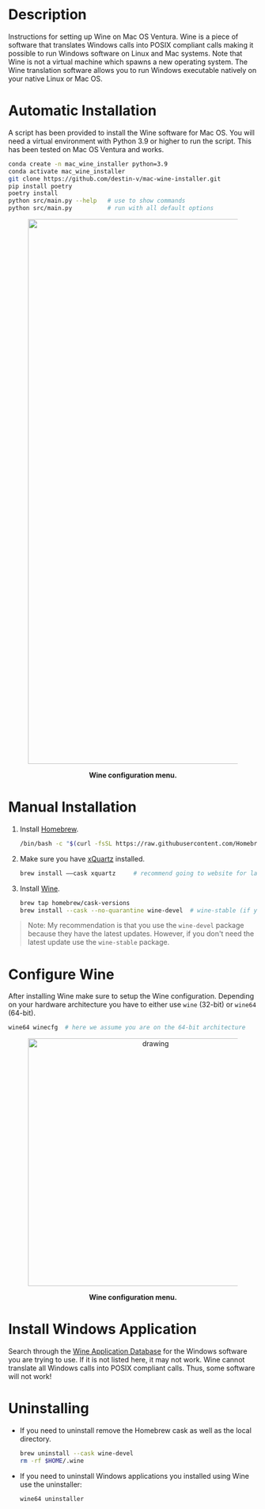# Description
Instructions for setting up Wine on Mac OS Ventura.  Wine is a piece of software that translates Windows calls into POSIX compliant calls making it possible to run Windows software on Linux and Mac systems.  Note that Wine is not a virtual machine which spawns a new operating system.  The Wine translation software allows you to run Windows executable natively on your native Linux or Mac OS.

# Automatic Installation
A script has been provided to install the Wine software for Mac OS.  You will need a virtual environment with Python 3.9 or higher to run the script.  This has been tested on Mac OS Ventura and works.

```bash
conda create -n mac_wine_installer python=3.9
conda activate mac_wine_installer
git clone https://github.com/destin-v/mac-wine-installer.git
pip install poetry
poetry install
python src/main.py --help   # use to show commands
python src/main.py          # run with all default options
```

<figure>
    <p align="center">
    <img src="docs/demo.gif" alt="drawing" width="1100"/>
    </p>
  <figcaption align = "center"><b>Wine configuration menu.</b></figcaption>
</figure>

# Manual Installation
1) Install [Homebrew](https://brew.sh).
   ```bash
   /bin/bash -c "$(curl -fsSL https://raw.githubusercontent.com/Homebrew/install/HEAD/install.sh)"
   ```

2) Make sure you have [xQuartz](https://www.xquartz.org) installed.

    ```bash
    brew install ––cask xquartz     # recommend going to website for latest version.
    ```

3) Install [Wine](https://wiki.winehq.org/MacOS).

    ```bash
    brew tap homebrew/cask-versions
    brew install --cask --no-quarantine wine-devel  # wine-stable (if you don't need the latest updates!)
    ```

> Note: My recommendation is that you use the `wine-devel` package because they have the latest updates.  However, if you don't need the latest update use the `wine-stable` package.

# Configure Wine

After installing Wine make sure to setup the Wine configuration.  Depending on your hardware architecture you have to either use `wine` (32-bit) or `wine64` (64-bit).
```bash
wine64 winecfg  # here we assume you are on the 64-bit architecture
```

<figure>
    <p align="center">
    <img src="docs/winecfg.png" alt="drawing" width="500"/>
    </p>
  <figcaption align = "center"><b>Wine configuration menu.</b></figcaption>
</figure>

# Install Windows Application
Search through the [Wine Application Database](https://appdb.winehq.org) for the Windows software you are trying to use.  If it is not listed here, it may not work.  Wine cannot translate all Windows calls into POSIX compliant calls.  Thus, some software will not work!

# Uninstalling
* If you need to uninstall remove the Homebrew cask as well as the local directory.
    ```bash
    brew uninstall --cask wine-devel
    rm -rf $HOME/.wine
    ```

* If you need to uninstall Windows applications you installed using Wine use the uninstaller:

    ```bash
    wine64 uninstaller
    ```
